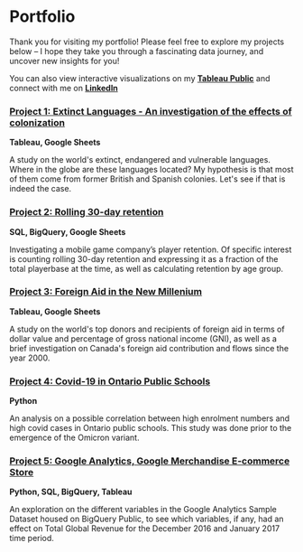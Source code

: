 # Portfolio
Thank you for visiting my portfolio!  Please feel free to explore my projects below – I hope they take you through a fascinating data journey, and uncover new insights for you!

You can also view interactive visualizations on my [**Tableau Public**](https://public.tableau.com/app/profile/ruby.rondina) and connect with me on [**LinkedIn**](https://www.linkedin.com/in/ruby-rondina-39315a16/)

### [Project 1: Extinct Languages - An investigation of the effects of colonization](https://github.com/RubyRondina/Project-1--Extinct-Languages)
**Tableau, Google Sheets**

A study on the world's extinct, endangered and vulnerable languages.  Where in the globe are these languages located?  My hypothesis is that most of them come from former British and Spanish colonies.  Let's see if that is indeed the case.


### [Project 2: Rolling 30-day retention](https://github.com/RubyRondina/SQL_Project_30DayRetention)
**SQL, BigQuery, Google Sheets**

Investigating a mobile game company’s player retention.  Of specific interest is counting rolling 30-day retention and expressing it as a fraction of the total playerbase at the time, as well as calculating retention by age group.


### [Project 3: Foreign Aid in the New Millenium](https://github.com/RubyRondina/Foreign-Aid)
**Tableau, Google Sheets**

A study on the world's top donors and recipients of foreign aid in terms of dollar value and percentage of gross national income (GNI), as well as a brief investigation on Canada's foreign aid contribution and flows since the year 2000.


### [Project 4: Covid-19 in Ontario Public Schools](https://github.com/RubyRondina/Python-Project---Covid-Cases-In-Ontario-Schools)
**Python**

An analysis on a possible correlation between high enrolment numbers and high covid cases in Ontario public schools.  This study was done prior to the emergence of the Omicron variant.


### [Project 5: Google Analytics, Google Merchandise E-commerce Store](https://github.com/RubyRondina/CapstoneProject)
**Python, SQL, BigQuery, Tableau**

An exploration on the different variables in the Google Analytics Sample Dataset housed on BigQuery Public, to see which variables, if any, had an effect on Total Global Revenue for the December 2016 and January 2017 time period.
